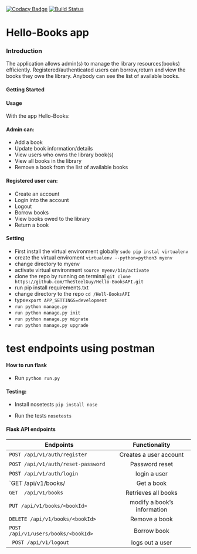 [![Codacy Badge](https://api.codacy.com/project/badge/Grade/9a8f20a2516a4d7e9927def9faf306f5)](https://app.codacy.com/app/TheSteelGuy/Hello-BooksAPI?utm_source=github.com&utm_medium=referral&utm_content=TheSteelGuy/Hello-BooksAPI&utm_campaign=Badge_Grade_Dashboard)
[![Build Status](https://travis-ci.org/TheSteelGuy/Hello-BooksAPI.svg?branch=master)](https://travis-ci.org/TheSteelGuy/Hello-BooksAPI)


# Hello-Books app

### Introduction
The application allows admin(s) to manage the library resources(books) efficiently.
Registered/authenticated users can borrow,return and view the books they owe the library.
Anybody can see the list of available books.


#### Getting Started


#### Usage
With the app Hello-Books:
#### Admin can:
* Add a book 
* Update book information/details
* View users who owns the library book(s)
* View all books in the library
* Remove a book from the list of available books 

#### Registered user can:
* Create an account
* Login into the account
* Logout
* Borrow books
* View books owed to the library
* Return a book


#### Setting
* First install the virtual environment globally `sudo pip instal virtualenv`
* create the virtual enviroment `virtualenv --python=python3 myenv`
* change directory to myenv
* activate virtual environment `source myenv/bin/activate`
* clone the repo by running on terminal `git clone https://github.com/TheSteelGuy/Hello-BooksAPI.git `
* run pip install requirements.txt
* change directory to the repo `cd /Hell-BooksAPI`
* type`export APP_SETTINGS=development` 
* `run python manage.py`
* `run python manage.py init`
* `run python manage.py migrate`
* `run python manage.py upgrade`

# test endpoints using postman



#### How to run flask
* Run  `python run.py`

#### Testing:
* Install nosetests `pip install nose`

* Run the tests `nosetests `
#### Flask API endpoints

| Endpoints                                       |       Functionality                  |
| ------------------------------------------------|:------------------------------------:|
| `POST /api/v1/auth/register`                    |  Creates a user account              |
| `POST /api/v1/auth/reset-password`              |  Password reset                      |
| `POST /api/v1/auth/login`                       |  login a user                        |   
| `GET  /api/v1/books/<bookId>                    |  Get a book                          |
| `GET  /api/v1/books`                            |  Retrieves all books                 |
| `PUT /api/v1/books/<bookId>`                    |  modify a book’s information         |
| `DELETE /api/v1/books/<bookId>`                 |  Remove a book                       |
| `POST  /api/v1/users/books/<bookId>`            |  Borrow book                         |
|` POST /api/v1/logout`                           |  logs out a user                      |
